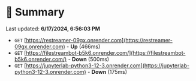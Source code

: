 # 📖 Summary
Last updated: **6/17/2024, 6:56:03 PM**

- `GET` [https://restreamer-09gx.onrender.com](https://restreamer-09gx.onrender.com) - **Up** (466ms)
- `GET` [https://filestreambot-b5k6.onrender.com/](https://filestreambot-b5k6.onrender.com/) - **Down** (500ms)
- `GET` [https://jupyterlab-python3-12-3.onrender.com](https://jupyterlab-python3-12-3.onrender.com) - **Down** (175ms)
